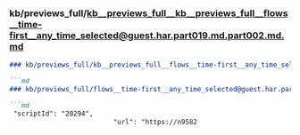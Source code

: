 ### kb/previews_full/kb__previews_full__kb__previews_full__flows__time-first__any_time_selected@guest.har.part019.md.part002.md.md

```md
### kb/previews_full/kb__previews_full__flows__time-first__any_time_selected@guest.har.part019.md.part002.md

```md
### kb/previews_full/flows__time-first__any_time_selected@guest.har.part019.md (part 002)

```md
 "scriptId": "20294",
                          "url": "https://n9582
```

```

```

```
